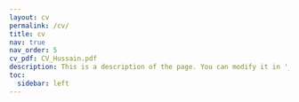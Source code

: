 ```yaml
---
layout: cv
permalink: /cv/
title: cv
nav: true
nav_order: 5
cv_pdf: CV_Hussain.pdf
description: This is a description of the page. You can modify it in '_pages/cv.md'. You can also change or remove the top pdf download button.
toc:
  sidebar: left
---
```

